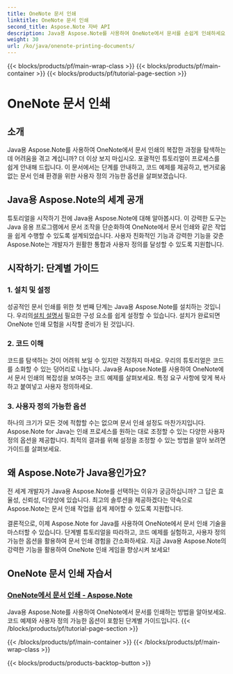 ```yaml
---
title: OneNote 문서 인쇄
linktitle: OneNote 문서 인쇄
second_title: Aspose.Note 자바 API
description: Java용 Aspose.Note를 사용하여 OneNote에서 문서를 손쉽게 인쇄하세요. 이 튜토리얼에서는 원활한 문서 인쇄를 위한 단계별 지침과 코드 예제를 제공합니다.
weight: 30
url: /ko/java/onenote-printing-documents/
---
```


{{< blocks/products/pf/main-wrap-class >}}
{{< blocks/products/pf/main-container >}}
{{< blocks/products/pf/tutorial-page-section >}}

# OneNote 문서 인쇄


## 소개

Java용 Aspose.Note를 사용하여 OneNote에서 문서 인쇄의 복잡한 과정을 탐색하는 데 어려움을 겪고 계십니까? 더 이상 보지 마십시오. 포괄적인 튜토리얼이 프로세스를 쉽게 안내해 드립니다. 이 문서에서는 단계를 안내하고, 코드 예제를 제공하고, 번거로움 없는 문서 인쇄 환경을 위한 사용자 정의 가능한 옵션을 살펴보겠습니다.

## Java용 Aspose.Note의 세계 공개

튜토리얼을 시작하기 전에 Java용 Aspose.Note에 대해 알아봅시다. 이 강력한 도구는 Java 응용 프로그램에서 문서 조작을 단순화하여 OneNote에서 문서 인쇄와 같은 작업을 쉽게 수행할 수 있도록 설계되었습니다. 사용자 친화적인 기능과 강력한 기능을 갖춘 Aspose.Note는 개발자가 원활한 통합과 사용자 정의를 달성할 수 있도록 지원합니다.

## 시작하기: 단계별 가이드

### 1. 설치 및 설정

 성공적인 문서 인쇄를 위한 첫 번째 단계는 Java용 Aspose.Note를 설치하는 것입니다. 우리의[설치 설명서](https://releases.aspose.com/note/java/) 필요한 구성 요소를 쉽게 설정할 수 있습니다. 설치가 완료되면 OneNote 인쇄 모험을 시작할 준비가 된 것입니다.

### 2. 코드 이해

코드를 탐색하는 것이 어려워 보일 수 있지만 걱정하지 마세요. 우리의 튜토리얼은 코드를 소화할 수 있는 덩어리로 나눕니다. Java용 Aspose.Note를 사용하여 OneNote에서 문서 인쇄의 복잡성을 보여주는 코드 예제를 살펴보세요. 특정 요구 사항에 맞게 복사하고 붙여넣고 사용자 정의하세요.

### 3. 사용자 정의 가능한 옵션

하나의 크기가 모든 것에 적합할 수는 없으며 문서 인쇄 설정도 마찬가지입니다. Aspose.Note for Java는 인쇄 프로세스를 원하는 대로 조정할 수 있는 다양한 사용자 정의 옵션을 제공합니다. 최적의 결과를 위해 설정을 조정할 수 있는 방법을 알아 보려면 가이드를 살펴보세요.

## 왜 Aspose.Note가 Java용인가요?

전 세계 개발자가 Java용 Aspose.Note를 선택하는 이유가 궁금하십니까? 그 답은 효율성, 신뢰성, 다양성에 있습니다. 최고의 솔루션을 제공하겠다는 약속으로 Aspose.Note는 문서 인쇄 작업을 쉽게 제어할 수 있도록 지원합니다.

결론적으로, 이제 Aspose.Note for Java를 사용하여 OneNote에서 문서 인쇄 기술을 마스터할 수 있습니다. 단계별 튜토리얼을 따라하고, 코드 예제를 실험하고, 사용자 정의 가능한 옵션을 활용하여 문서 인쇄 경험을 간소화하세요. 지금 Java용 Aspose.Note의 강력한 기능을 활용하여 OneNote 인쇄 게임을 향상시켜 보세요!
## OneNote 문서 인쇄 자습서
### [OneNote에서 문서 인쇄 - Aspose.Note](./print-documents/)
Java용 Aspose.Note를 사용하여 OneNote에서 문서를 인쇄하는 방법을 알아보세요. 코드 예제와 사용자 정의 가능한 옵션이 포함된 단계별 가이드입니다.
{{< /blocks/products/pf/tutorial-page-section >}}

{{< /blocks/products/pf/main-container >}}
{{< /blocks/products/pf/main-wrap-class >}}

{{< blocks/products/products-backtop-button >}}

